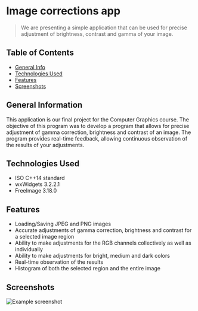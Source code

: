 # Image corrections app
> We are presenting a simple application that can be used for precise adjustment of brightness, contrast and gamma of your image.

## Table of Contents
* [General Info](#general-information)
* [Technologies Used](#technologies-used)
* [Features](#features)
* [Screenshots](#screenshots)


## General Information
This application is our final project for the Computer Graphics course. The objective of this program was to develop a program that allows for precise adjustment of gamma correction, 
brightness and contrast of an image. The program provides real-time feedback, allowing continuous observation of the results of your adjustments.


## Technologies Used
- ISO C++14 standard
- wxWidgets 3.2.2.1
- FreeImage 3.18.0


## Features
- Loading/Saving JPEG and PNG images
- Accurate adjustments of gamma correction, brightness and contrast for a selected image region
- Ability to make adjustments for the RGB channels collectively as well as individually
- Ability to make adjustments for bright, medium and dark colors
- Real-time observation of the results
- Histogram of both the selected region and the entire image


## Screenshots
![Example screenshot](./img/screenshot.png)

